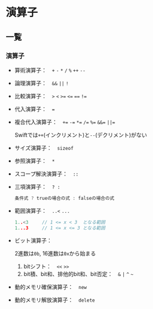 # 演算子



## 一覧




### 演算子

* 算術演算子：　`+` `-` `*` `/` `%` `++` `--`

* 論理演算子：　`&&` `||` `!`

* 比較演算子：　`>` `<` `>=` `<=` `==` `!=`

* 代入演算子：　`=`

* 複合代入演算子：　`+=` `-=` `*=` `/=` `%=` `&&=` `||=`

  Swiftでは`++`(インクリメント)と`--`(デクリメント)がない

* サイズ演算子：　`sizeof`

* 参照演算子：　`*`

* スコープ解決演算子：　`::`

* 三項演算子：　` ? : `

  ```c++
  条件式 ? trueの場合の式 : falseの場合の式
  ```

* 範囲演算子：　`..<` `...`

  ```c++
  1..<3		// 1 <= x < 3  となる範囲
  1...3		// 1 <= x <= 3 となる範囲
  ```

* ビット演算子：

  2進数は`0b`, 16進数は`0x`から始まる

  1. bitシフト：　`<<` `>>`
  2. bit積、bit和、排他的bit和、bit否定：　`&` `|` `^` `~`

* 動的メモリ確保演算子：　`new`

* 動的メモリ解放演算子：　`delete`



